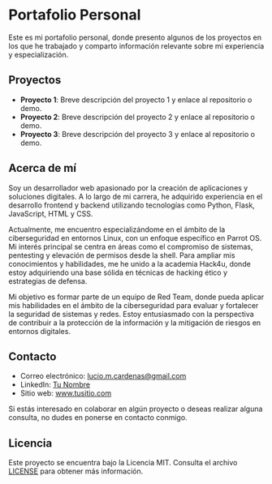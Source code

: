 # Portafolio Personal

Este es mi portafolio personal, donde presento algunos de los proyectos en los que he trabajado y comparto información relevante sobre mi experiencia y especialización.

## Proyectos

- **Proyecto 1**: Breve descripción del proyecto 1 y enlace al repositorio o demo.
- **Proyecto 2**: Breve descripción del proyecto 2 y enlace al repositorio o demo.
- **Proyecto 3**: Breve descripción del proyecto 3 y enlace al repositorio o demo.

## Acerca de mí

Soy un desarrollador web apasionado por la creación de aplicaciones y soluciones digitales. A lo largo de mi carrera, he adquirido experiencia en el desarrollo frontend y backend utilizando tecnologías como Python, Flask, JavaScript, HTML y CSS.

Actualmente, me encuentro especializándome en el ámbito de la ciberseguridad en entornos Linux, con un enfoque específico en Parrot OS. Mi interés principal se centra en áreas como el compromiso de sistemas, pentesting y elevación de permisos desde la shell. Para ampliar mis conocimientos y habilidades, me he unido a la academia Hack4u, donde estoy adquiriendo una base sólida en técnicas de hacking ético y estrategias de defensa.

Mi objetivo es formar parte de un equipo de Red Team, donde pueda aplicar mis habilidades en el ámbito de la ciberseguridad para evaluar y fortalecer la seguridad de sistemas y redes. Estoy entusiasmado con la perspectiva de contribuir a la protección de la información y la mitigación de riesgos en entornos digitales.

## Contacto

- Correo electrónico: lucio.m.cardenas@gmail.com
- LinkedIn: [Tu Nombre](https://www.linkedin.com/in/tunombre)
- Sitio web: www.tusitio.com

Si estás interesado en colaborar en algún proyecto o deseas realizar alguna consulta, no dudes en ponerse en contacto conmigo.

## Licencia

Este proyecto se encuentra bajo la Licencia MIT. Consulta el archivo [LICENSE](LICENSE) para obtener más información.
